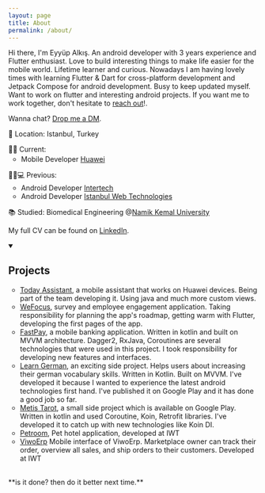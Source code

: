```yaml
---
layout: page
title: About
permalink: /about/
---
```



Hi there, I'm Eyyüp Alkış. An android developer with 3 years experience and Flutter enthusiast. Love to build interesting things to make life easier for the mobile world. Lifetime learner and curious. Nowadays I am having lovely times with learning Flutter & Dart for cross-platform development and Jetpack Compose for android development. Busy to keep updated myself. Want to work on flutter and interesting android projects. If you want me to work together, don't hesitate to <a href="mailto:contact@eyyupalkis.dev">reach out</a>!.

Wanna chat? <a href="https://twitter.com/rathi246">Drop me a DM</a>.

📍 Location: Istanbul, Turkey

<section>
🧑‍💻 Current:
  <ul style="margin-top: 0.2em; list-style-type: circle; padding-inline-start: 26px;">
    <li>Mobile Developer <a href="https://www.huawei.com/tr/">Huawei</a></li>
  </ul>
</section>

<section>
🏃‍♂️💻 Previous:
  <ul style="margin-top: 0.2em; list-style-type: circle; padding-inline-start: 26px;">
    <li>Android Developer <a href="https://www.intertech.com.tr">Intertech</a></li>
    <li>Android Developer <a href="https://www.iwt.com.tr/">Istanbul Web Technologies</a></li>
  </ul>
</section>

<!-- <section>
📺 Appearances:
  <ul style="margin-top: 0.2em; list-style-type: circle; padding-inline-start: 26px;">
    <li><a href="/articles/FSJam-Podcast.html">FSJam Podcast Episode 15 - Quirrel with Simon Knott</a></li>
    <li><a href="/articles/Fully-typed-Fullstack-Development.html">Fully typed fullstack development using Blitz.js</a></li>
    <li><a href="/articles/Using-TypeScript-with-React.html">Using TypeScript with React</a></li>
  </ul>
</section> -->

<section>
<p>
📚 Studied: Biomedical Engineering @<a href="http://www.nku.edu.tr/">Namik Kemal University</a>
</p>
</section>

<!-- <section>
As a member of HPI's "Schülerklub", I teach school children about computer science.
I sometimes devise custom-made learning tools, e.g. <a href="https://github.com/skn0tt/protocols-playground">Protocols Playground</a> or <a href="https://github.com/Skn0tt/numLisp">numLisp</a>.
</section> -->

<section>
<p>
My full CV can be found on <a href="https://www.linkedin.com/in/alkiseyyup/">LinkedIn</a>.
</p>
</section>

<details open>
  <summary>
  <h2>Projects</h2>  
  </summary>

  <ul style="list-style-type: circle;">
    <li> 
      <a href="https://huaweimobileservices.com/assistant/">Today Assistant</a>, a mobile assistant that works on Huawei devices. Being part of the team developing it. Using java and much more custom views.  
    </li>
    <li> 
      <a href="https://wefocus.app/">WeFocus</a>, survey and employee engagement application. Taking responsibility for planning the app's roadmap, getting warm with Flutter, developing the first pages of the app.  
    </li>
    <li> 
      <a href="https://www.fastpay.com.tr/">FastPay</a>, a mobile banking application. Written in kotlin and built on MVVM architecture. Dagger2, RxJava, Coroutines are several technologies that were used in this project. I took responsibility for developing new features and interfaces. 
        <ul style="list-style-type: circle;">  </ul>
    </li>
    <li> 
      <a href="https://play.google.com/store/apps/details?id=dev.alks.learngermanartikel">Learn German</a>, an exciting side project. Helps users about increasing their german vocabulary skills. Written in Kotlin. Built on MVVM. I've developed it because I wanted to experience the latest android technologies first hand. I've published it on  Google Play and it has done a good job so far.</li>
    <li> 
      <a href="https://play.google.com/store/apps/details?id=dev.alks.metis.horoscopetarot">Metis Tarot</a>, a small side project which is available on Google Play. Written in kotlin and used Coroutine, Koin, Retrofit libraries. I've developed it to catch up with new technologies like Koin DI. 
    </li>
     <li>
       <a href="/projects/petroom">Petroom</a>, Pet hotel application, developed at IWT
    </li>
    <li> 
      <a href="/projects/viwoerp">ViwoErp</a> Mobile interface of ViwoErp. Marketplace owner can track their order, overview all sales, and ship orders to their customers. Developed at IWT 
    </li> 
  </ul>
</details>
<br /> 
**is it done? then do it better next time.**
